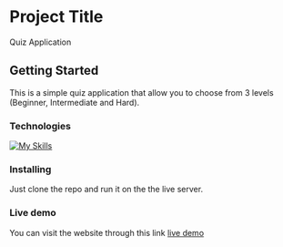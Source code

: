 # Project Title

Quiz Application

## Getting Started

This is a simple quiz application that allow you to choose from 3 levels (Beginner, Intermediate and Hard).

### Technologies

[![My Skills](https://skillicons.dev/icons?i=html,css,tailwind,js,ts)](https://skillicons.dev)

### Installing

Just clone the repo and run it on the the live server.

### Live demo

You can visit the website through this link [live demo](https://leon-template-html-css.vercel.app/)
